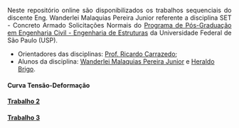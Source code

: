 <p style='text-align: justify;'>Neste repositório online são disponibilizados os trabalhos sequenciais do discente Eng. Wanderlei Malaquias Pereira Junior referente a disciplina SET - Concreto Armado Solicitações Normais do <a href="http://ppgset.eesc.usp.br">Programa de Pós-Graduação em Engenharia Civil - Engenharia de Estruturas</a> da Universidade Federal de São Paulo (USP).</p>
  
- Orientadores das disciplinas: [Prof. Ricardo Carrazedo](http://lattes.cnpq.br/3836561236677162);
- Alunos da disciplina: [Wanderlei Malaquias Pereira Junior](http://lattes.cnpq.br/2268506213083114) e [Heraldo Brigo](http://lattes.cnpq.br/2754199697596922).

#### Curva Tensão-Deformação
#### [Trabalho 2](https://nbviewer.jupyter.org/github/wmpjrufg/set5963-eesc/blob/gh-pages/TRABALHO_MOMENTO_RESISTENTE_R00.ipynb)
#### [Trabalho 3](https://wmpjrufg.github.io/SET5963-EESC/trabalho3.html)
